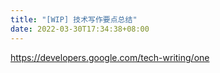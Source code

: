 ```yaml
---
title: "[WIP] 技术写作要点总结"
date: 2022-03-30T17:34:38+08:00
---
```


https://developers.google.com/tech-writing/one
